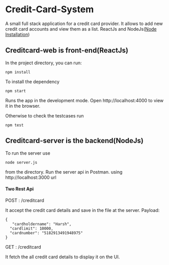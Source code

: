 # Credit-Card-System
A small full stack application for a credit card provider. It allows to add new credit card accounts and view them as a list. ReactJs and NodeJs([Node Installation](https://nodejs.org/en/download/)) 

## Creditcard-web is front-end(ReactJs)

In the project directory, you can run:
```
npm install
```
To install the dependency
```
npm start
```
Runs the app in the development mode. Open http://localhost:4000 to view it in the browser.

Otherwise to check the testcases run
```
npm test
```

## Creditcard-server is the backend(NodeJs)
To run the server use
```
node server.js
```
from the directory.
Run the server api in Postman. using http://localhost:3000 url

#### Two Rest Api
POST : /creditcard

   It accept the credit card details and save in the file at the server.
   Payload:
    
    
    {
	   "cardholdername": "Harsh",
      "cardlimit": 10000,
      "cardnumber": "5182913491948975"
    }
    
  
GET : /creditcard

   It fetch the all credit card details to display it on the UI.
